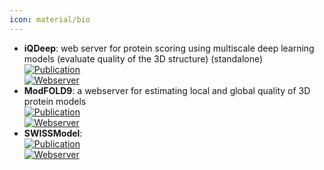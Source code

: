 ```yaml
---
icon: material/bio
---
```


- **iQDeep**: web server for protein scoring using multiscale deep learning models (evaluate quality of the 3D structure) (standalone)  
	[![Publication](https://img.shields.io/badge/Publication-Citations:0-blue?style=for-the-badge&logo=bookstack)](https://doi.org/10.1016/j.jmb.2023.168057)  
	[![Webserver](https://img.shields.io/badge/Webserver-online-brightgreen?style=for-the-badge&logo=cachet&logoColor=65FF8F)](http://fusion.cs.vt.edu/iQDeep)  
- **ModFOLD9**: a webserver for estimating local and global quality of 3D protein models  
	[![Publication](https://img.shields.io/badge/Publication-Citations:3-blue?style=for-the-badge&logo=bookstack)](https://doi.org/10.1016/j.jmb.2024.168531)  
	[![Webserver](https://img.shields.io/badge/Webserver-online-brightgreen?style=for-the-badge&logo=cachet&logoColor=65FF8F)](https://www.reading.ac.uk/bioinf/ModFOLD/ModFOLD9_form.html)  
- **SWISSModel**:   
	[![Publication](https://img.shields.io/badge/Publication-Citations:8871-blue?style=for-the-badge&logo=bookstack)](https://doi.org/10.1093/nar/gky427)  
	[![Webserver](https://img.shields.io/badge/Webserver-online-brightgreen?style=for-the-badge&logo=cachet&logoColor=65FF8F)](https://swissmodel.expasy.org/assess)  
